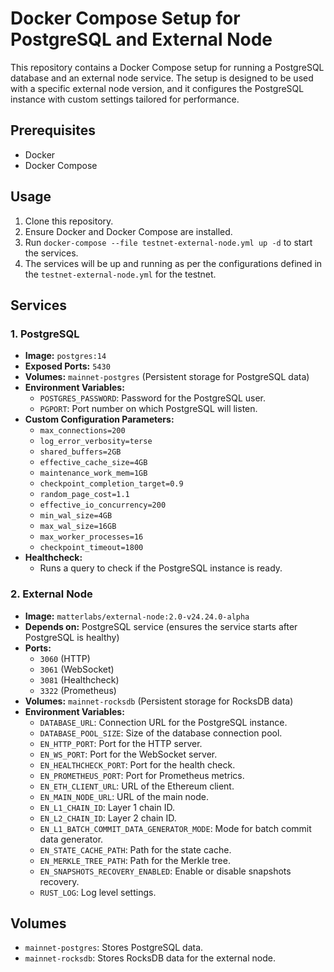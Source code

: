 # Docker Compose Setup for PostgreSQL and External Node

This repository contains a Docker Compose setup for running a PostgreSQL database and an external node service. The setup is designed to be used with a specific external node version, and it configures the PostgreSQL instance with custom settings tailored for performance.

## Prerequisites

- Docker
- Docker Compose

## Usage

1. Clone this repository.
2. Ensure Docker and Docker Compose are installed.
3. Run `docker-compose --file testnet-external-node.yml up -d` to start the services.
4. The services will be up and running as per the configurations defined in the `testnet-external-node.yml` for the testnet.

## Services

### 1. PostgreSQL

- **Image:** `postgres:14`
- **Exposed Ports:** `5430`
- **Volumes:** `mainnet-postgres` (Persistent storage for PostgreSQL data)
- **Environment Variables:**
  - `POSTGRES_PASSWORD`: Password for the PostgreSQL user.
  - `PGPORT`: Port number on which PostgreSQL will listen.
- **Custom Configuration Parameters:**
  - `max_connections=200`
  - `log_error_verbosity=terse`
  - `shared_buffers=2GB`
  - `effective_cache_size=4GB`
  - `maintenance_work_mem=1GB`
  - `checkpoint_completion_target=0.9`
  - `random_page_cost=1.1`
  - `effective_io_concurrency=200`
  - `min_wal_size=4GB`
  - `max_wal_size=16GB`
  - `max_worker_processes=16`
  - `checkpoint_timeout=1800`
- **Healthcheck:**
  - Runs a query to check if the PostgreSQL instance is ready.

### 2. External Node

- **Image:** `matterlabs/external-node:2.0-v24.24.0-alpha`
- **Depends on:** PostgreSQL service (ensures the service starts after PostgreSQL is healthy)
- **Ports:**
  - `3060` (HTTP)
  - `3061` (WebSocket)
  - `3081` (Healthcheck)
  - `3322` (Prometheus)
- **Volumes:** `mainnet-rocksdb` (Persistent storage for RocksDB data)
- **Environment Variables:**
  - `DATABASE_URL`: Connection URL for the PostgreSQL instance.
  - `DATABASE_POOL_SIZE`: Size of the database connection pool.
  - `EN_HTTP_PORT`: Port for the HTTP server.
  - `EN_WS_PORT`: Port for the WebSocket server.
  - `EN_HEALTHCHECK_PORT`: Port for the health check.
  - `EN_PROMETHEUS_PORT`: Port for Prometheus metrics.
  - `EN_ETH_CLIENT_URL`: URL of the Ethereum client.
  - `EN_MAIN_NODE_URL`: URL of the main node.
  - `EN_L1_CHAIN_ID`: Layer 1 chain ID.
  - `EN_L2_CHAIN_ID`: Layer 2 chain ID.
  - `EN_L1_BATCH_COMMIT_DATA_GENERATOR_MODE`: Mode for batch commit data generator.
  - `EN_STATE_CACHE_PATH`: Path for the state cache.
  - `EN_MERKLE_TREE_PATH`: Path for the Merkle tree.
  - `EN_SNAPSHOTS_RECOVERY_ENABLED`: Enable or disable snapshots recovery.
  - `RUST_LOG`: Log level settings.

## Volumes

- `mainnet-postgres`: Stores PostgreSQL data.
- `mainnet-rocksdb`: Stores RocksDB data for the external node.
